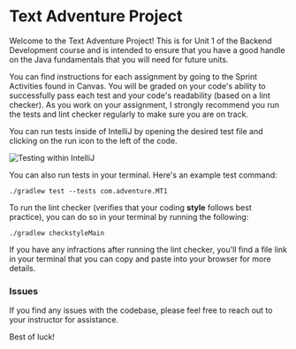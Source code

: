 # Text Adventure Project

Welcome to the Text Adventure Project! This is for Unit 1 of the Backend Development course and is intended to ensure that you have a good handle on the Java fundamentals that you will need for future units. 

You can find instructions for each assignment by going to the Sprint Activities found in Canvas. You will be graded on your code's ability to successfully pass each test and your code's readability (based on a lint checker). As you work on your assignment, I strongly recommend you run the tests and lint checker regularly to make sure you are on track.

You can run tests inside of IntelliJ by opening the desired test file and clicking on the run icon to the left of the code.

![Testing within IntelliJ](https://github.com/bqmackay/bd_u1_student_project/blob/main/Instructions/Images/IDE_Test_Instructions.png)

You can also run tests in your terminal. Here's an example test command:

```
./gradlew test --tests com.adventure.MT1
```

To run the lint checker (verifies that your coding **style** follows best practice), you can do so in your terminal by running the following:

```
./gradlew checkstyleMain 
```

If you have any infractions after running the lint checker, you'll find a file link in your terminal that you can copy and paste into your browser for more details.

### Issues

If you find any issues with the codebase, please feel free to reach out to your instructor for assistance. 

Best of luck!
